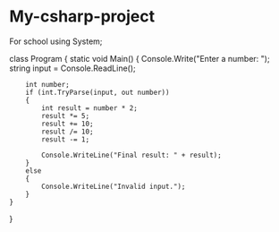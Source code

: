 # My-csharp-project
For school
using System;

class Program
{
    static void Main()
    {
        Console.Write("Enter a number: ");
        string input = Console.ReadLine();

        int number;
        if (int.TryParse(input, out number))
        {
            int result = number * 2;
            result *= 5;
            result += 10;
            result /= 10;
            result -= 1;

            Console.WriteLine("Final result: " + result);
        }
        else
        {
            Console.WriteLine("Invalid input.");
        }
    }
}

